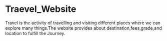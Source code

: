 # Traevel_Website
Travel  is the activity of travelling and visiting different places where we can explore many things.The website provides about destination,fees,grade,and location to fulfill the Journey.

